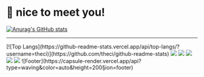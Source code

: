 # 🤞 nice to meet you!
[![Anurag's GitHub stats](https://github-readme-stats.vercel.app/api?username=theci)](https://github.com/theci/github-readme-stats)
<hr> </hr>
[![Top Langs](https://github-readme-stats.vercel.app/api/top-langs/?username=theci)](https://github.com/theci/github-readme-stats)
<a href="https://hits.seeyoufarm.com"><img src="https://hits.seeyoufarm.com/api/count/incr/badge.svg?url=https%3A%2F%2Fgithub.com%2Ftheci&count_bg=%2379C83D&title_bg=%23555555&icon=&icon_color=%23E7E7E7&title=hits&edge_flat=false"/></a>
<img src="https://img.shields.io/badge/Android-3DDC84?style=flat-square&logo=Java&logoColor=white"/>
<img src="https://img.shields.io/badge/Android-3DDC84?style=flat-square&logo=Python&logoColor=blue"/>
 <img src="https://img.shields.io/badge/TypeScript-3178C6?style=flat&logo=TypeScript&logoColor=white"/>
  <img src="https://img.shields.io/badge/Python-3178C6?style=flat&logo=TypeScript&logoColor=white"/>
![Footer](https://capsule-render.vercel.app/api?type=waving&color=auto&height=200&section=footer)

